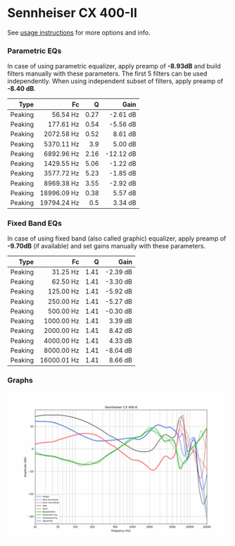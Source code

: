 # Sennheiser CX 400-II
See [usage instructions](https://github.com/jaakkopasanen/AutoEq#usage) for more options and info.

### Parametric EQs
In case of using parametric equalizer, apply preamp of **-8.93dB** and build filters manually
with these parameters. The first 5 filters can be used independently.
When using independent subset of filters, apply preamp of **-8.40 dB**.

| Type    | Fc          |    Q | Gain      |
|--------:|------------:|-----:|----------:|
| Peaking | 56.54 Hz    | 0.27 | -2.61 dB  |
| Peaking | 177.61 Hz   | 0.54 | -5.56 dB  |
| Peaking | 2072.58 Hz  | 0.52 | 8.61 dB   |
| Peaking | 5370.11 Hz  | 3.9  | 5.00 dB   |
| Peaking | 6892.96 Hz  | 2.16 | -12.12 dB |
| Peaking | 1429.55 Hz  | 5.06 | -1.22 dB  |
| Peaking | 3577.72 Hz  | 5.23 | -1.85 dB  |
| Peaking | 8969.38 Hz  | 3.55 | -2.92 dB  |
| Peaking | 18996.09 Hz | 0.38 | 5.57 dB   |
| Peaking | 19794.24 Hz | 0.5  | 3.34 dB   |

### Fixed Band EQs
In case of using fixed band (also called graphic) equalizer, apply preamp of **-9.70dB**
(if available) and set gains manually with these parameters.

| Type    | Fc          |    Q | Gain     |
|--------:|------------:|-----:|---------:|
| Peaking | 31.25 Hz    | 1.41 | -2.39 dB |
| Peaking | 62.50 Hz    | 1.41 | -3.30 dB |
| Peaking | 125.00 Hz   | 1.41 | -5.92 dB |
| Peaking | 250.00 Hz   | 1.41 | -5.27 dB |
| Peaking | 500.00 Hz   | 1.41 | -0.30 dB |
| Peaking | 1000.00 Hz  | 1.41 | 3.39 dB  |
| Peaking | 2000.00 Hz  | 1.41 | 8.42 dB  |
| Peaking | 4000.00 Hz  | 1.41 | 4.33 dB  |
| Peaking | 8000.00 Hz  | 1.41 | -8.04 dB |
| Peaking | 16000.01 Hz | 1.41 | 8.66 dB  |

### Graphs
![](./Sennheiser%20CX%20400-II.png)